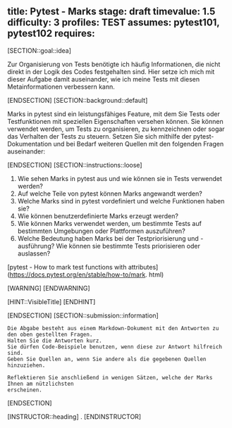 title: Pytest - Marks
stage: draft
timevalue: 1.5
difficulty: 3
profiles: TEST
assumes: pytest101, pytest102
requires:
---
[SECTION::goal::idea]

Zur Organisierung von Tests benötigte ich häufig Informationen, die nicht direkt in der Logik
des Codes festgehalten sind.
Hier setze ich mich mit dieser Aufgabe damit auseinander, wie ich meine Tests mit diesen Metainformationen
verbessern kann.

[ENDSECTION]
[SECTION::background::default]

Marks in pytest sind ein leistungsfähiges Feature, mit dem Sie Tests oder Testfunktionen mit
speziellen Eigenschaften versehen können.
Sie können verwendet werden, um Tests zu organisieren, zu kennzeichnen oder sogar das Verhalten
der Tests zu steuern.
Setzen Sie sich mithilfe der pytest-Dokumentation und bei Bedarf weiteren Quellen mit den
folgenden Fragen auseinander:

[ENDSECTION]
[SECTION::instructions::loose]

1. Wie sehen Marks in pytest aus und wie können sie in Tests verwendet werden?
2. Auf welche Teile von pytest können Marks angewandt werden?
3. Welche Marks sind in pytest vordefiniert und welche Funktionen haben sie?
4. Wie können benutzerdefinierte Marks erzeugt werden?
5. Wie können Marks verwendet werden, um bestimmte Tests auf bestimmten Umgebungen oder
   Plattformen auszuführen?
6. Welche Bedeutung haben Marks bei der Testpriorisierung und -ausführung? Wie können sie
   bestimmte Tests priorisieren oder auslassen?

[pytest - How to mark test functions with attributes](https://docs.pytest.org/en/stable/how-to/mark.
html)

[WARNING]
[ENDWARNING]

[HINT::VisibleTitle]
[ENDHINT]

[ENDSECTION]
[SECTION::submission::information]

    Die Abgabe besteht aus einem Markdown-Dokument mit den Antworten zu den oben gestellten Fragen.
    Halten Sie die Antworten kurz.
    Sie dürfen Code-Beispiele benutzen, wenn diese zur Antwort hilfreich sind.
    Geben Sie Quellen an, wenn Sie andere als die gegebenen Quellen hinzuziehen.

    Reflektieren Sie anschließend in wenigen Sätzen, welche der Marks Ihnen am nützlichsten
    erscheinen.

[ENDSECTION]

[INSTRUCTOR::heading]
.
[ENDINSTRUCTOR]
